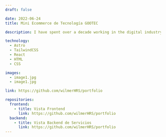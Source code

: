 ```yaml
---
draft: false

date: 2022-06-24
title: Mini Ecommerce de Tecnología GOOTEC

description: I have spent over a decade working in the digital industry, with a focus on web development. During this period I have had the pleasure of working with diverse teams across various industries, and I am always excited to learn about new technologies and innovative approaches.

technology:
  - Astro
  - TailwindCSS
  - React
  - HTML
  - CSS

images:
  - image1.jpg
  - image1.jpg

link: https://github.com/wilmerHRS/portfolio

repositories:
  frontend:
    - title: Vista Frontend
      link: https://github.com/wilmerHRS/portfolio
  backend:
    - title: Vista Backend de Servicios
      link: https://github.com/wilmerHRS/portfolio
---
```

